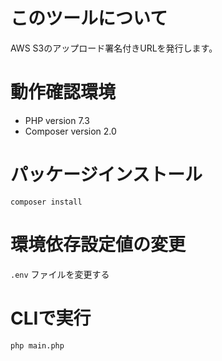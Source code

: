 # このツールについて

AWS S3のアップロード署名付きURLを発行します。

# 動作確認環境

* PHP version 7.3
* Composer version 2.0

# パッケージインストール

`composer install`

# 環境依存設定値の変更

`.env` ファイルを変更する

# CLIで実行

`php main.php`
